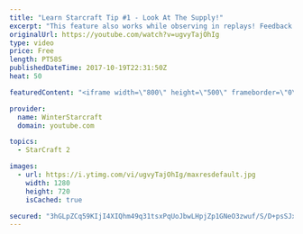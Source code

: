 ```yaml
---
title: "Learn Starcraft Tip #1 - Look At The Supply!"
excerpt: "This feature also works while observing in replays! Feedback and tip suggestions are appreciated :)"
originalUrl: https://youtube.com/watch?v=ugvyTajOhIg
type: video
price: Free
length: PT58S
publishedDateTime: 2017-10-19T22:31:50Z
heat: 50

featuredContent: "<iframe width=\"800\" height=\"500\" frameborder=\"0\" src=\"https://www.youtube.com/embed/ugvyTajOhIg\" allow=\"accelerometer; autoplay; encrypted-media; gyroscope; picture-in-picture\" allowfullscreen></iframe>"

provider:
  name: WinterStarcraft
  domain: youtube.com

topics:
  - StarCraft 2

images:
  - url: https://i.ytimg.com/vi/ugvyTajOhIg/maxresdefault.jpg
    width: 1280
    height: 720
    isCached: true

secured: "3hGLpZCq59KIjI4XIQhm49q31tsxPqUoJbwLHpjZp1GNeO3zwuf/S/D+psSJxWBtxEc1Qd5F3TCjE12ZXo+i50cbgRtgEE8vVHkP+oFvji9V3apCo0SoxeASNFs0uJ8tRJ+xJPG82p7PhOTvxhftXxCeoEMQpDV7mPG37wJ3i7g+mRKEejsmBoljddDWMa7BpIzmJJ0eB1yCCg7zzo2KEXZgxS1XFDDpRFlz4fc9HXqjvNAw2CRZ5+HqgM1eMfOdb4TzD/Au1gED6MblnDukIhYntb+newF/fArLLELjw5ucnBF5Ds8gMzqP8N/+L8y1YVHVnMf7RJ4Z2rtqp+4/dZB7k3Cw5gkC0FeUT5d+ayjlE1LMM9gWGQCLKPOE0RqmYL4PjrEQEXorAh6LTxcJNVDaKHdiSxGvKFK6eL0sPJw=;vFpAgKkGPS5tpAc4kY8TDg=="
---
```


